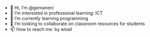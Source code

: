 - 👋 Hi, I’m @gemaneni
- 👀 I’m interested in professional learning: ICT
- 🌱 I’m currently learning programming
- 💞️ I’m looking to collaborate on classroom resources for students
- 📫 How to reach me: by email

<!---
gemaneni/gemaneni is a ✨ special ✨ repository because its `README.md` (this file) appears on your GitHub profile.
You can click the Preview link to take a look at your changes.
--->
